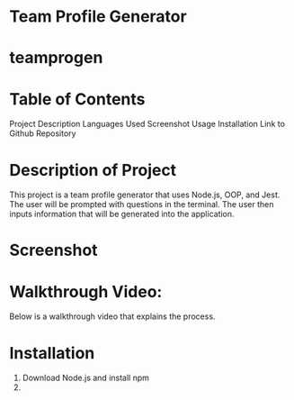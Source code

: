 # Team Profile Generator

# teamprogen

# Table of Contents
Project Description
Languages Used
Screenshot
Usage
Installation
Link to Github Repository

# Description of Project
This project is a team profile generator that uses Node.js, OOP, and Jest.
The user will be prompted with questions in the terminal. The user then inputs
information that will be generated into the application.

# Screenshot


# Walkthrough Video:
Below is a walkthrough video that explains the process.

# Installation
  1. Download Node.js and install npm
  2. 
